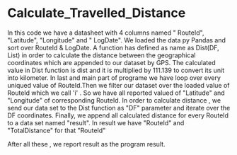 # Calculate_Travelled_Distance

In this code we have a datasheet with 4 columns named " RouteId", "Latitude", "Longitude" and " LogDate".
We loaded the data py Pandas and sort over RouteId & LogDate.
A function has defined as name as Dist(DF, List) in order to calculate the distance between the geographical coordinates which are appended to our dataset by GPS.
The calculated value in Dist function is dist and it is multiplied by 111.139 to convert its unit into kilometer.
In last and main part of programe we have loop over every uniqued value of RouteId.Then we filter our dataset over the loaded value of RouteId which we call 'i' .
So we have all reported valued of "Latitude" and "Longitude" of corresponding RouteId.
In order to calculate distance , we send our data set to the Dist function as "DF" parameter and iterate over the DF coordinates.
Finally, we append all calculated distance for every RouteId to a data set named "result". In result we have "RouteId" and "TotalDistance" for that "RouteId"

After all these , we report result as the program result.
